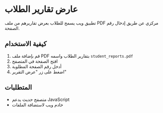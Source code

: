 # عارض تقارير الطلاب

تطبيق ويب يسمح للطلاب بعرض تقاريرهم من ملف PDF مركزي عن طريق إدخال رقم الصفحة.

## كيفية الاستخدام

1. قم بإضافة ملف PDF بتقارير الطلاب واسمه `student_reports.pdf`
2. افتح الصفحة في المتصفح
3. أدخل رقم الصفحة المطلوبة
4. اضغط على زر "عرض التقرير"

## المتطلبات

- متصفح حديث يدعم JavaScript
- خادم ويب لاستضافة الملفات